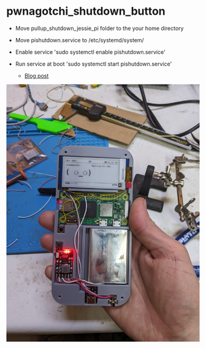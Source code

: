 # pwnagotchi_shutdown_button

- Move pullup_shutdown_jessie_pi folder to the your home directory
- Move pishutdown.service to /etc/systemd/system/
- Enable service 'sudo systemctl enable pishutdown.service'
- Run service at boot 'sudo systemctl start pishutdown.service'

  * [Blog post](https://facelesstech.wordpress.com/2024/01/20/ipwnagotchi13)

![alt text](https://github.com/facelesstech/pwnagotchi_shutdown_button/blob/main/PXL_20231106_090042880.jpg?raw=true)

